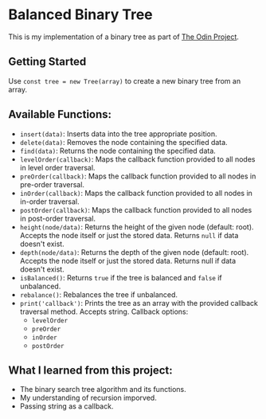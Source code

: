 # Balanced Binary Tree

This is my implementation of a binary tree as part of [The Odin Project](https://www.theodinproject.com/lessons/javascript-binary-search-trees).

## Getting Started

Use `const tree = new Tree(array)` to create a new binary tree from an array.

## Available Functions:

- `insert(data)`: Inserts data into the tree appropriate position.
- `delete(data)`: Removes the node containing the specified data.
- `find(data)`: Returns the node containing the specified data.
- `levelOrder(callback)`: Maps the callback function provided to all nodes in level order traversal.
- `preOrder(callback)`: Maps the callback function provided to all nodes in pre-order traversal.
- `inOrder(callback)`: Maps the callback function provided to all nodes in in-order traversal.
- `postOrder(callback)`: Maps the callback function provided to all nodes in post-order traversal.
- `height(node/data)`: Returns the height of the given node (default: root). Accepts the node itself or just the stored data. Returns `null` if data doesn't exist.
- `depth(node/data)`: Returns the depth of the given node (default: root). Accepts the node itself or just the stored data. Returns null if data doesn't exist.
- `isBalanced()`: Returns `true` if the tree is balanced and `false` if unbalanced.
- `rebalance()`: Rebalances the tree if unbalanced.
- `print('callback')`: Prints the tree as an array with the provided callback traversal method. Accepts string. Callback options:
  - `levelOrder`
  - `preOrder`
  - `inOrder`
  - `postOrder`

## What I learned from this project:

- The binary search tree algorithm and its functions.
- My understanding of recursion imporved.
- Passing string as a callback.
